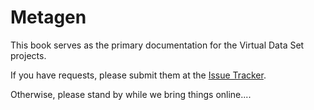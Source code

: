 # Metagen

This book serves as the primary documentation for the
Virtual Data Set projects.

If you have requests, please submit them at the 
[Issue Tracker](https://github.com/virtualdataset/metagen-docs/issues).

Otherwise, please stand by while we bring things online....

